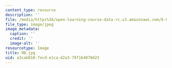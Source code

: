 ```yaml
---
content_type: resource
description: ''
file: /media/https%3A/open-learning-course-data-rc.s3.amazonaws.com/6-001-structure-and-interpretation-of-computer-programs-spring-2005/a3cab0107ecde1cad2a379f164070d23_9B.jpg
file_type: image/jpeg
image_metadata:
  caption: ''
  credit: ''
  image-alt: ''
resourcetype: Image
title: 9B.jpg
uid: a3cab010-7ecd-e1ca-d2a3-79f164070d23
---
```

